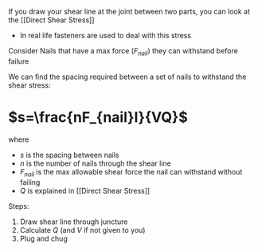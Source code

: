 If you draw your shear line at the joint between two parts, you can look at the [[Direct Shear Stress]]
- In real life fasteners are used to deal with this stress

Consider Nails that have a max force ($F_{nail}$) they can withstand before failure

We can find the spacing required between a set of nails to withstand the shear stress:
# $s=\frac{nF_{nail}I}{VQ}$
where
- $s$ is the spacing between nails
- $n$ is the number of nails through the shear line
- $F_{nail}$ is the max allowable shear force the nail can withstand without failing
- $Q$ is explained in [[Direct Shear Stress]]

Steps:
1. Draw shear line through juncture
2. Calculate $Q$ (and $V$ if not given to you)
3. Plug and chug